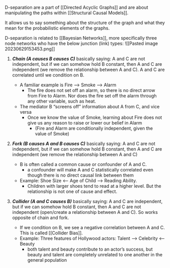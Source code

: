 D-separation are a part of [[Directed Acyclic Graphs]] and are about manipulating the paths within [[Structural Causal Models]]. 

It allows us to say something about the structure of the graph and what they mean for the probabilistic elements of the graphs.

D-separation is related to [[Bayesian Networks]], more specifically three node networks who have the below junction (link) types:
![[Pasted image 20230629153453.png]]

1. ***Chain (A causes B causes C)*** basically saying: A and C are not independent, but if we can somehow hold B constant, then A and C are independent (we remove the relationship between A and C). A and C are correlated until we condition on B.
	- A familiar example is Fire --> Smoke --> Alarm
		- The fire  does not set off an alarm, so there is no direct arrow from Fire to Alarm. Nor does the fire set off the alarm through any other variable, such as heat.
	- The mediator B “screens off” information about A from C, and vice versa
		- Once we know the value of Smoke, learning about Fire does not give us any reason to raise or lower our belief in Alarm
			- (Fire and Alarm are conditionally independent, given the value of Smoke)


2. ***Fork (B causes A and B causes C)*** basically saying: A and C are not independent, but if we can somehow hold B constant, then A and C are independent (we remove the relationship between A and C)
	- B is often called a common cause or confounder of A and C. 
		- a confounder will make A and C statistically correlated even though there is no direct causal link between them
	- Example: Shoe Size <-- Age of Child --> Reading Ability. 
		- Children with larger shoes tend to read at a higher level. But the relationship is not one of cause and effect.

3. ***Collider (A and C causes B)*** basically saying: A and C are independent, but if we can somehow hold B constant, then A and C are not independent (open/create a relationship between A and C). So works opposite of chain and fork.
	- If we condition on B, we see a negative correlation between A and C. This is called [[Collider Bias]].
	- Example: Three features of Hollywood actors: Talent --> Celebrity <-- Beauty
		- both talent and beauty contribute to an actor’s success, but beauty and talent are completely unrelated to one another in the general population
